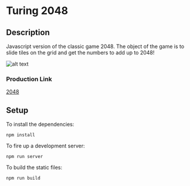 # Turing 2048

## Description

Javascript version of the classic game 2048. The object of the game is to slide tiles on the grid and get the numbers to add up to 2048!

![alt text](http://g.recordit.co/jeOXzI0Xhs.gif "2048 game in progress")

### Production Link

[2048](http://tessgriffin.github.io/2048)

## Setup

To install the dependencies:

```
npm install
```

To fire up a development server:

```
npm run server
```

To build the static files:

```js
npm run build
```
